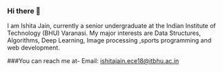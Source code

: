 ### Hi there 👋
I am Ishita Jain, currently a senior undergraduate at the Indian Institute of Technology (BHU) Varanasi. My major interests are Data Structures, Algorithms, Deep Learning, Image processing ,sports programming and web development.

###You can reach me at-
Email: ishitajain.ece18@itbhu.ac.in


<!--
**ishitajain123/ishitajain123** is a ✨ _special_ ✨ repository because its `README.md` (this file) appears on your GitHub profile.

Here are some ideas to get you started:

- 🔭 I’m currently working on ...
- 🌱 I’m currently learning ...
- 👯 I’m looking to collaborate on ...
- 🤔 I’m looking for help with ...
- 💬 Ask me about ...
- 📫 How to reach me: ...
- 😄 Pronouns: ...
- ⚡ Fun fact: ...
-->
